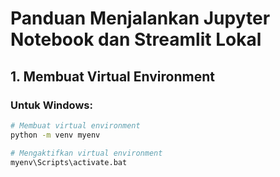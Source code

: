# Panduan Menjalankan Jupyter Notebook dan Streamlit Lokal

## 1. Membuat Virtual Environment

### Untuk Windows:
```bash
# Membuat virtual environment
python -m venv myenv

# Mengaktifkan virtual environment
myenv\Scripts\activate.bat